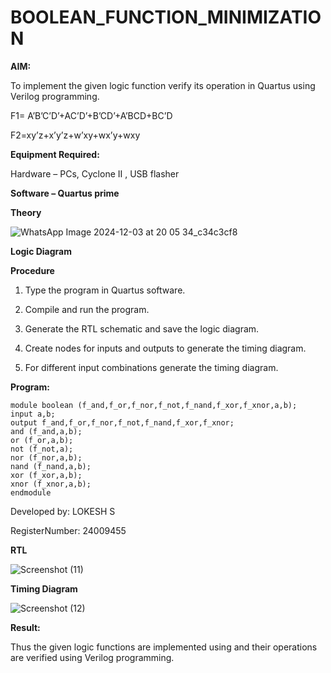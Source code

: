 # BOOLEAN_FUNCTION_MINIMIZATION

**AIM:**

To implement the given logic function verify its operation in Quartus using Verilog programming.

F1= A’B’C’D’+AC’D’+B’CD’+A’BCD+BC’D 

F2=xy’z+x’y’z+w’xy+wx’y+wxy

**Equipment Required:**

Hardware – PCs, Cyclone II , USB flasher

**Software – Quartus prime**

**Theory**

![WhatsApp Image 2024-12-03 at 20 05 34_c34c3cf8](https://github.com/user-attachments/assets/746f65f6-45ab-4cab-ae8b-11380dda5e1d)


**Logic Diagram**

**Procedure**

1.	Type the program in Quartus software.

2.	Compile and run the program.

3.	Generate the RTL schematic and save the logic diagram.

4.	Create nodes for inputs and outputs to generate the timing diagram.

5.	For different input combinations generate the timing diagram.


**Program:**
```
module boolean (f_and,f_or,f_nor,f_not,f_nand,f_xor,f_xnor,a,b);
input a,b;
output f_and,f_or,f_nor,f_not,f_nand,f_xor,f_xnor;
and (f_and,a,b);
or (f_or,a,b);
not (f_not,a);
nor (f_nor,a,b);
nand (f_nand,a,b);
xor (f_xor,a,b);
xnor (f_xnor,a,b);
endmodule

```
 

Developed by: LOKESH S

RegisterNumber: 24009455



**RTL**

![Screenshot (11)](https://github.com/user-attachments/assets/45de8fa9-0b10-4c01-82b4-4919f1b47a07)


**Timing Diagram**

![Screenshot (12)](https://github.com/user-attachments/assets/e1cdafe3-beaf-4f29-9804-960da20f063d)


**Result:**

Thus the given logic functions are implemented using and their operations are verified using Verilog programming.

